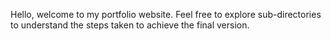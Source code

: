 Hello, welcome to my portfolio website. Feel free to explore sub-directories to understand 
the steps taken to achieve the final version.
